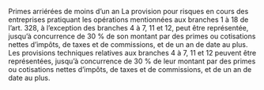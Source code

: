 Primes arriérées de moins d’un an
La provision pour risques en cours des entreprises pratiquant les opérations mentionnées aux branches 1 à 18 de l’art. 328, à l’exception des branches 4 à 7, 11 et 12, peut être représentée, jusqu’à concurrence de 30 % de son montant par des primes ou cotisations nettes d’impôts, de taxes et de commissions, et de un an de date au plus.
Les provisions techniques relatives aux branches 4 à 7, 11 et 12 peuvent être représentées, jusqu’à concurrence de 30 % de leur montant par des primes ou cotisations nettes d’impôts, de taxes et de commissions, et de un an de date au plus.